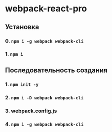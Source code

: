 # webpack-react-pro

## Установка

### 0. `npm i -g webpack webpack-cli`

### 1. `npm i`

## Последовательность создания

### 1. `npm init -y`

### 2. `npm i -D webpack webpack-cli`

### 3. webpack.config.js

### 4. `npm i -g webpack webpack-cli`